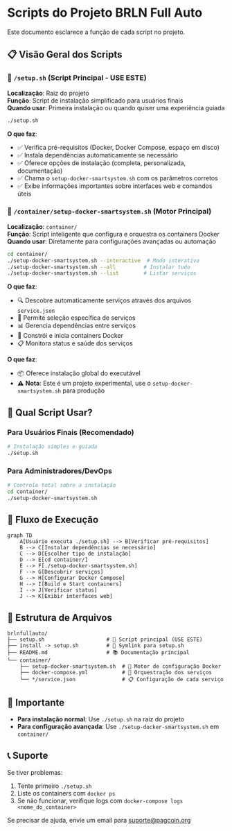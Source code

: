 # Scripts do Projeto BRLN Full Auto

Este documento esclarece a função de cada script no projeto.

## 📋 Visão Geral dos Scripts

### 🚀 `/setup.sh` (Script Principal - **USE ESTE**)
**Localização**: Raiz do projeto  
**Função**: Script de instalação simplificado para usuários finais  
**Quando usar**: Primeira instalação ou quando quiser uma experiência guiada

```bash
./setup.sh
```

**O que faz**:
- ✅ Verifica pré-requisitos (Docker, Docker Compose, espaço em disco)
- ✅ Instala dependências automaticamente se necessário
- ✅ Oferece opções de instalação (completa, personalizada, documentação)
- ✅ Chama o `setup-docker-smartsystem.sh` com os parâmetros corretos
- ✅ Exibe informações importantes sobre interfaces web e comandos úteis

### 🐳 `/container/setup-docker-smartsystem.sh` (Motor Principal)
**Localização**: `container/`  
**Função**: Script inteligente que configura e orquestra os containers Docker  
**Quando usar**: Diretamente para configurações avançadas ou automação

```bash
cd container/
./setup-docker-smartsystem.sh --interactive  # Modo interativo
./setup-docker-smartsystem.sh --all         # Instalar tudo
./setup-docker-smartsystem.sh --list        # Listar serviços
```

**O que faz**:
- 🔍 Descobre automaticamente serviços através dos arquivos `service.json`
- 🎯 Permite seleção específica de serviços
- 📊 Gerencia dependências entre serviços
- 🐳 Constrói e inicia containers Docker
- 📋 Monitora status e saúde dos serviços

**O que faz**:
- 📦 Oferece instalação global do executável
- ⚠️ **Nota**: Este é um projeto experimental, use o `setup-docker-smartsystem.sh` para produção

## 🎯 Qual Script Usar?

### Para Usuários Finais (Recomendado)
```bash
# Instalação simples e guiada
./setup.sh
```

### Para Administradores/DevOps
```bash
# Controle total sobre a instalação
cd container/
./setup-docker-smartsystem.sh
```

## 🔄 Fluxo de Execução

```mermaid
graph TD
    A[Usuário executa ./setup.sh] --> B[Verificar pré-requisitos]
    B --> C[Instalar dependências se necessário]
    C --> D[Escolher tipo de instalação]
    D --> E[cd container/]
    E --> F[./setup-docker-smartsystem.sh]
    F --> G[Descobrir serviços]
    G --> H[Configurar Docker Compose]
    H --> I[Build e Start containers]
    I --> J[Verificar status]
    J --> K[Exibir interfaces web]
```

## 📁 Estrutura de Arquivos

```
brlnfullauto/
├── setup.sh                    # 🚀 Script principal (USE ESTE)
├── install -> setup.sh         # 🔗 Symlink para setup.sh
├── README.md                   # 📚 Documentação principal
└── container/
    ├── setup-docker-smartsystem.sh  # 🐳 Motor de configuração Docker
    ├── docker-compose.yml           # 🐳 Orquestração dos serviços
    └── */service.json               # 📋 Configuração de cada serviço
```

## 🚨 Importante

- **Para instalação normal**: Use `./setup.sh` na raiz do projeto
- **Para configuração avançada**: Use `./setup-docker-smartsystem.sh` em `container/`

## 📞 Suporte

Se tiver problemas:
1. Tente primeiro `./setup.sh`
2. Liste os containers com `docker ps`
2. Se não funcionar, verifique logs com `docker-compose logs <nome_do_container>`

Se precisar de ajuda, envie um email para suporte@pagcoin.org
